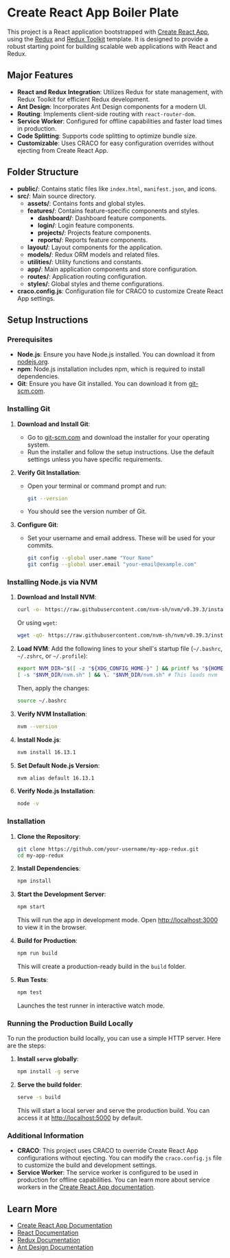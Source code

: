 # Create React App Boiler Plate

This project is a React application bootstrapped with [Create React App](https://github.com/facebook/create-react-app), using the [Redux](https://redux.js.org/) and [Redux Toolkit](https://redux-toolkit.js.org/) template. It is designed to provide a robust starting point for building scalable web applications with React and Redux.

## Major Features

- **React and Redux Integration**: Utilizes Redux for state management, with Redux Toolkit for efficient Redux development.
- **Ant Design**: Incorporates Ant Design components for a modern UI.
- **Routing**: Implements client-side routing with `react-router-dom`.
- **Service Worker**: Configured for offline capabilities and faster load times in production.
- **Code Splitting**: Supports code splitting to optimize bundle size.
- **Customizable**: Uses CRACO for easy configuration overrides without ejecting from Create React App.

## Folder Structure

- **public/**: Contains static files like `index.html`, `manifest.json`, and icons.
- **src/**: Main source directory.
  - **assets/**: Contains fonts and global styles.
  - **features/**: Contains feature-specific components and styles.
    - **dashboard/**: Dashboard feature components.
    - **login/**: Login feature components.
    - **projects/**: Projects feature components.
    - **reports/**: Reports feature components.
  - **layout/**: Layout components for the application.
  - **models/**: Redux ORM models and related files.
  - **utilities/**: Utility functions and constants.
  - **app/**: Main application components and store configuration.
  - **routes/**: Application routing configuration.
  - **styles/**: Global styles and theme configurations.
- **craco.config.js**: Configuration file for CRACO to customize Create React App settings.

## Setup Instructions

### Prerequisites

- **Node.js**: Ensure you have Node.js installed. You can download it from [nodejs.org](https://nodejs.org/).
- **npm**: Node.js installation includes npm, which is required to install dependencies.
- **Git**: Ensure you have Git installed. You can download it from [git-scm.com](https://git-scm.com/).

### Installing Git

1. **Download and Install Git**:
   - Go to [git-scm.com](https://git-scm.com/) and download the installer for your operating system.
   - Run the installer and follow the setup instructions. Use the default settings unless you have specific requirements.

2. **Verify Git Installation**:
   - Open your terminal or command prompt and run:
     ```bash
     git --version
     ```
   - You should see the version number of Git.

3. **Configure Git**:
   - Set your username and email address. These will be used for your commits.
     ```bash
     git config --global user.name "Your Name"
     git config --global user.email "your-email@example.com"
     ```

### Installing Node.js via NVM

1. **Download and Install NVM**:
   ```bash
   curl -o- https://raw.githubusercontent.com/nvm-sh/nvm/v0.39.3/install.sh | bash
   ```
   Or using `wget`:
   ```bash
   wget -qO- https://raw.githubusercontent.com/nvm-sh/nvm/v0.39.3/install.sh | bash
   ```

2. **Load NVM**:
   Add the following lines to your shell's startup file (`~/.bashrc`, `~/.zshrc`, or `~/.profile`):
   ```bash
   export NVM_DIR="$([ -z "${XDG_CONFIG_HOME-}" ] && printf %s "${HOME}/.nvm" || printf %s "${XDG_CONFIG_HOME}/nvm")"
   [ -s "$NVM_DIR/nvm.sh" ] && \. "$NVM_DIR/nvm.sh" # This loads nvm
   ```
   Then, apply the changes:
   ```bash
   source ~/.bashrc
   ```

3. **Verify NVM Installation**:
   ```bash
   nvm --version
   ```

4. **Install Node.js**:
   ```bash
   nvm install 16.13.1
   ```

5. **Set Default Node.js Version**:
   ```bash
   nvm alias default 16.13.1
   ```

6. **Verify Node.js Installation**:
   ```bash
   node -v
   ```

### Installation

1. **Clone the Repository**:
   ```bash
   git clone https://github.com/your-username/my-app-redux.git
   cd my-app-redux
   ```

2. **Install Dependencies**:
   ```bash
   npm install
   ```

3. **Start the Development Server**:
   ```bash
   npm start
   ```

   This will run the app in development mode. Open [http://localhost:3000](http://localhost:3000) to view it in the browser.

4. **Build for Production**:
   ```bash
   npm run build
   ```

   This will create a production-ready build in the `build` folder.

5. **Run Tests**:
   ```bash
   npm test
   ```

   Launches the test runner in interactive watch mode.

### Running the Production Build Locally

To run the production build locally, you can use a simple HTTP server. Here are the steps:

1. **Install `serve` globally**:
   ```bash
   npm install -g serve
   ```

2. **Serve the build folder**:
   ```bash
   serve -s build
   ```

   This will start a local server and serve the production build. You can access it at [http://localhost:5000](http://localhost:5000) by default.

### Additional Information

- **CRACO**: This project uses CRACO to override Create React App configurations without ejecting. You can modify the `craco.config.js` file to customize the build and development settings.
- **Service Worker**: The service worker is configured to be used in production for offline capabilities. You can learn more about service workers in the [Create React App documentation](https://facebook.github.io/create-react-app/docs/making-a-progressive-web-app).

## Learn More

- [Create React App Documentation](https://facebook.github.io/create-react-app/docs/getting-started)
- [React Documentation](https://reactjs.org/)
- [Redux Documentation](https://redux.js.org/)
- [Ant Design Documentation](https://ant.design/docs/react/introduce)

